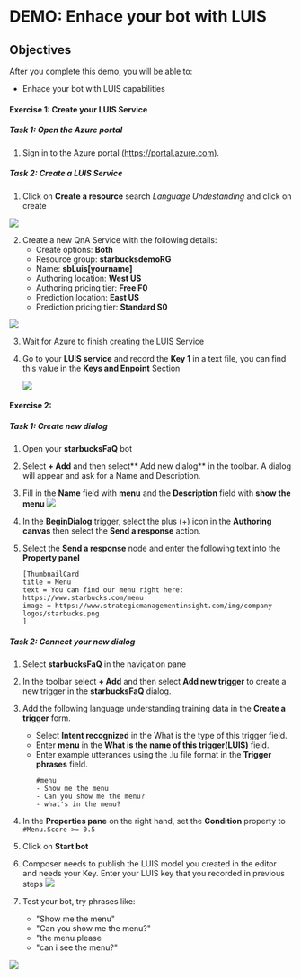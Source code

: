 # DEMO: Enhace your bot with LUIS

## Objectives
After you complete this demo, you will be able to:
- Enhace your bot with LUIS capabilities

#### Exercise 1: Create your LUIS Service


##### Task 1: Open the Azure portal

1.  Sign in to the Azure portal (<https://portal.azure.com>).

##### Task 2: Create a LUIS Service

1. Click on **Create a resource** search *Language Undestanding* and click on create

![](images/1.jpg)

2. Create a new QnA Service with the following details:
   - Create options: **Both**
   - Resource group: **starbucksdemoRG**
   - Name: **sbLuis[yourname]**
   - Authoring location: **West US**
   - Authoring pricing tier: **Free F0**
   - Prediction location: **East US**
   - Prediction pricing tier: **Standard S0**

![](images/2.jpg)

3. Wait for Azure to finish creating the LUIS Service
4. Go to your **LUIS service** and record the **Key 1** in a text file, you can find this value in the **Keys and Enpoint** Section

    ![](images/3.jpg)

#### Exercise 2: 

##### Task 1: Create new dialog

1. Open your **starbucksFaQ** bot
2. Select **+ Add** and then select** Add new dialog** in the toolbar. A dialog will appear and ask for a Name and Description.
3. Fill in the **Name** field with **menu** and the **Description** field with **show the menu**
   ![](images/4.jpg)

4. In the **BeginDialog** trigger, select the plus (+) icon in the **Authoring canvas** then select the **Send a response** action.
5. Select the **Send a response** node and enter the following text into the **Property panel**

   ```
   [ThumbnailCard
   title = Menu
   text = You can find our menu right here: https://www.starbucks.com/menu
   image = https://www.strategicmanagementinsight.com/img/company-logos/starbucks.png
   ]
   ```

##### Task 2: Connect your new dialog

1. Select **starbucksFaQ** in the navigation pane
2. In the toolbar select **+ Add** and then select **Add new trigger** to create a new trigger in the **starbucksFaQ** dialog.
3. Add the following language understanding training data in the **Create a trigger** form.
   - Select **Intent recognized** in the What is the type of this trigger field.
   - Enter **menu** in the **What is the name of this trigger(LUIS)** field.
   - Enter example utterances using the .lu file format in the **Trigger phrases** field.
     ```
     #menu
     - Show me the menu
     - Can you show me the menu?
     - what's in the menu?
     ```
4. In the **Properties pane** on the right hand, set the **Condition** property to ``#Menu.Score >= 0.5`` 

5. Click on **Start bot**
6. Composer needs to publish the LUIS model you created in the editor and needs your Key. Enter your LUIS key that you recorded in previous steps
   ![](images/6.jpg)

7. Test your bot, try phrases like:
    - "Show me the menu"
    - "Can you show me the menu?"
    - "the menu please
    - "can i see the menu?"

![](images/7.jpg)